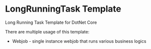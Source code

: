 # LongRunningTask Template
Long Running Task Template for DotNet Core

There are multiple usage of this template:

* Webjob - single instance webjob that runs various business logics
